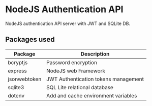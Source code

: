 # NodeJS Authentication API

NodeJS authentication API server with JWT and SQLite DB.

## Packages used

| Package | Description |
|---------|-------------|
| bcryptjs | Password encryption |
| express | NodeJS web Framework |
| jsonwebtoken | JWT Authentication tokens management |
| sqlite3 | SQL Lite relational database |
| dotenv | Add and cache environment variables |
